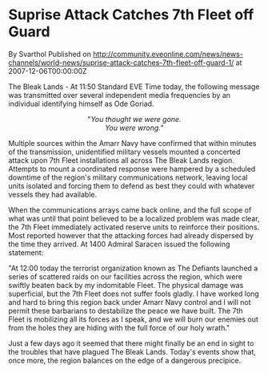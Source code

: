 # Suprise Attack Catches 7th Fleet off Guard
By Svarthol
Published on http://community.eveonline.com/news/news-channels/world-news/suprise-attack-catches-7th-fleet-off-guard-1/ at 2007-12-06T00:00:00Z

The Bleak Lands - At 11:50 Standard EVE Time today, the following message was transmitted over several independent media frequencies by an individual identifying himself as Ode Goriad.

<center>"<i>You thought we were gone.</i>
</center><center>
<i>You were wrong.</i>"</center>  
  
Multiple sources within the Amarr Navy have confirmed that within minutes of the transmission, unidentified military vessels mounted a concerted attack upon 7th Fleet installations all across The Bleak Lands region. Attempts to mount a coordinated response were hampered by a scheduled downtime of the region's military communications network, leaving local units isolated and forcing them to defend as best they could with whatever vessels they had available.

When the communications arrays came back online, and the full scope of what was until that point believed to be a localized problem was made clear, the 7th Fleet immediately activated reserve units to reinforce their positions. Most reported however that the attacking forces had already dispersed by the time they arrived. At 1400 Admiral Saracen issued the following statement:

"At 12:00 today the terrorist organization known as The Defiants launched a series of scattered raids on our facilities across the region, which were swiftly beaten back by my indomitable Fleet. The physical damage was superficial, but the 7th Fleet does not suffer fools gladly. I have worked long and hard to bring this region back under Amarr Navy control and I will not permit these barbarians to destabilize the peace we have built. The 7th Fleet is mobilizing all its forces as I speak, and we will burn our enemies out from the holes they are hiding with the full force of our holy wrath."

Just a few days ago it seemed that there might finally be an end in sight to the troubles that have plagued The Bleak Lands. Today's events show that, once more, the region balances on the edge of a dangerous precipice.

